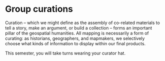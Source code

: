 # Group curations

Curation – which we might define as the assembly of co-related materials to tell a story, make an argument, or build a collection – forms an important pillar of the geospatial humanities. All mapping is necessarily a form of curating: as historians, geographers, and mapmakers, we selectively choose what kinds of information to display within our final products.

This semester, you will take turns wearing your curator hat. 